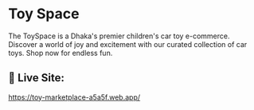 
# Toy Space

The ToySpace is a Dhaka's premier children's car toy e-commerce. Discover a world of joy and excitement with our curated collection of car toys. Shop now for endless fun.


## 🔗 Live Site:
https://toy-marketplace-a5a5f.web.app/